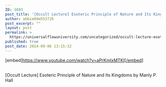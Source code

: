 ```yaml
---
ID: 1693
post_title: '[Occult Lecture] Esoteric Principle of Nature and Its Kingdoms'
author: abbie04m553726
post_excerpt: ""
layout: post
permalink: >
  https://universalflowuniversity.com/uncategorized/occult-lecture-esoteric-principle-of-nature-and-its-kingdoms/
published: true
post_date: 2014-09-06 13:15:32
---
```

[embed]https://www.youtube.com/watch?v=aPrKmIxMTKI[/embed]</br></br>
<p>[Occult Lecture] Esoteric Principle of Nature and Its Kingdoms by Manly P. Hall</p>